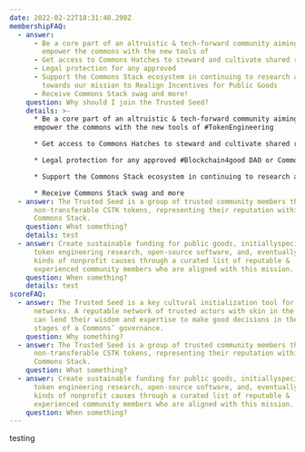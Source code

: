 ```yaml
---
date: 2022-02-22T18:31:40.290Z
membershipFAQ:
  - answer:
      - Be a core part of an altruistic & tech-forward community aiming to
        empower the commons with the new tools of
      - Get access to Commons Hatches to steward and cultivate shared resources
      - Legal protection for any approved
      - Support the Commons Stack ecosystem in continuing to research and build
        towards our mission to Realign Incentives for Public Goods
      - Receive Commons Stack swag and more!
    question: Why should I join the Trusted Seed?
    details: >-
      * Be a core part of an altruistic & tech-forward community aiming to
      empower the commons with the new tools of #TokenEngineering 

      * Get access to Commons Hatches to steward and cultivate shared resources 

      * Legal protection for any approved #Blockchain4good DAO or Commons

      * Support the Commons Stack ecosystem in continuing to research and build towards our mission to Realign Incentives for Public Goods

      * Receive Commons Stack swag and more
  - answer: The Trusted Seed is a group of trusted community members that hold the
      non-transferable CSTK tokens, representing their reputation within the
      Commons Stack.
    question: What something?
    details: test
  - answer: Create sustainable funding for public goods, initiallyspecifically for
      token engineering research, open-source software, and, eventually, all
      kinds of nonprofit causes through a curated list of reputable &
      experienced community members who are aligned with this mission.
    question: When something?
    details: test
scoreFAQ:
  - answer: The Trusted Seed is a key cultural initialization tool for blockchain
      networks. A reputable network of trusted actors with skin in the game who
      can lend their wisdom and expertise to make good decisions in the early
      stages of a Commons’ governance.
    question: Why something?
  - answer: The Trusted Seed is a group of trusted community members that hold the
      non-transferable CSTK tokens, representing their reputation within the
      Commons Stack.
    question: What something?
  - answer: Create sustainable funding for public goods, initiallyspecifically for
      token engineering research, open-source software, and, eventually, all
      kinds of nonprofit causes through a curated list of reputable &
      experienced community members who are aligned with this mission.
    question: When something?
---
```

testing